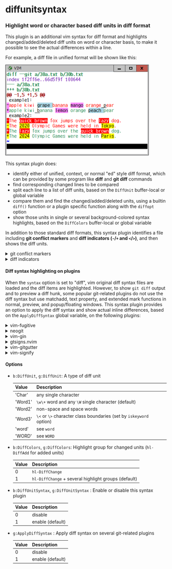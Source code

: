 # diffunitsyntax

### Highlight word or character based diff units in diff format

This plugin is an additional vim syntax for diff format and highlights
changed/added/deleted diff units on word or character basis, to make it
possible to see the actual differences within a line.

For example, a diff file in unified format will be shown like this:

![unified](unified.png)

This syntax plugin does:
* identify either of unified, context, or normal "ed" style diff format, which
  can be provided by some program like **diff** and **git diff** commands
* find corresponding changed lines to be compared
* split each line to a list of diff units, based on the `DiffUnit`
  buffer-local or global variable
* compare them and find the changed/added/deleted units, using a builtin
  `diff()` function or a plugin specific function along with the `diffopt`
  option
* show those units in single or several background-colored syntax highlights,
  based on the `DiffColors` buffer-local or global variable

In addition to those standard diff formats, this syntax plugin identifies a
file including **git conflict markers** and **diff indicators (`-`/`+` and
`<`/`>`)**, and then shows the diff units.
 
<details>
<summary>git conflict markers</summary>

![gitconflict](gitconflict.png)
</details>
<details>
<summary>diff indicators</summary>

![diffindicator](diffindicator.png)
</details>

#### Diff syntax highlighting on plugins

When the `syntax` option is set to "diff", vim original diff syntax files are
loaded and the diff items are highlighted. However, to show `git diff` output
and to preview a diff hunk, some popular git-related plugins do not use the
diff syntax but use matchadd, text property, and extended mark functions in
normal, preview, and popup/floating windows. This syntax plugin provides an
option to apply the diff syntax and show actual inline differences, based on
the `ApplyDiffSyntax` global variable, on the following plugins:

<details>
<summary>vim-fugitive</summary>
[vim-fugitive](https://github.com/tpope/vim-fugitive)<br>
![fugitive](fugitive.png)
</details>
<details>
<summary>neogit</summary>
[neogit](https://github.com/NeogitOrg/neogit)<br>
![neogit](neogit.png)
</details>
<details>
<summary>vim-gin</summary>
[vim-gin](https://github.com/lambdalisue/vim-gin)<br>
![gin](gin.png)
</details>
<details>
<summary>gtsigns.nvim</summary>
[gitsigns.nvim](https://github.com/lewis6991/gitsigns.nvim)<br>
![gitsigns](gitsigns.png)
</details>
<details>
<summary>vim-gitgutter</summary>
[vim-gitgutter](https://github.com/airblade/vim-gitgutter)<br>
![gitgutter](gitgutter.png)
</details>
<details>
<summary>vim-signify</summary>
[vim-signify](https://github.com/mhinz/vim-signify)<br>
![signify](signify.png)
</details>

#### Options

* `b:DiffUnit`, `g:DiffUnit`: A type of diff unit

  | Value | Description |
  | --- | --- |
  | 'Char' | any single character |
  | 'Word1' | `\w\+` word and any `\W` single character (default) |
  | 'Word2' | non-space and space words |
  | 'Word3' | `\<` or `\>` character class boundaries (set by `iskeyword` option) |
  | 'word' | see `word` |
  | 'WORD' | see `WORD` |

* `b:DiffColors`, `g:DiffColors`: Highlight group for changed units (`hl-DiffAdd` for added units)

  | Value | Description |
  | --- | --- |
  | 0 | `hl-DiffChange` |
  | 1 | `hl-DiffChange` + several highlight groups (default) |

* `b:DiffUnitSyntax`, `g:DiffUnitSyntax` : Enable or disable this syntax plugin

  | Value | Description |
  | --- | --- |
  | 0 | disable |
  | 1 | enable (default) |

* `g:ApplyDiffSyntax` : Apply diff syntax on several git-related plugins

  | Value | Description |
  | --- | --- |
  | 0 | disable |
  | 1 | enable (default) |

